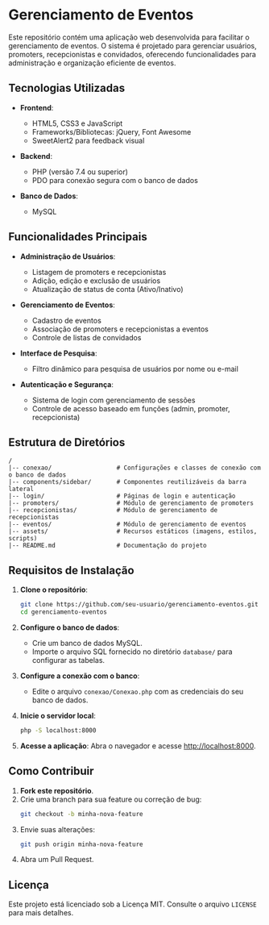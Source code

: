 # Gerenciamento de Eventos

Este repositório contém uma aplicação web desenvolvida para facilitar o gerenciamento de eventos. O sistema é projetado para gerenciar usuários, promoters, recepcionistas e convidados, oferecendo funcionalidades para administração e organização eficiente de eventos.

## Tecnologias Utilizadas

- **Frontend**:

  - HTML5, CSS3 e JavaScript
  - Frameworks/Bibliotecas: jQuery, Font Awesome
  - SweetAlert2 para feedback visual

- **Backend**:

  - PHP (versão 7.4 ou superior)
  - PDO para conexão segura com o banco de dados

- **Banco de Dados**:

  - MySQL

## Funcionalidades Principais

- **Administração de Usuários**:

  - Listagem de promoters e recepcionistas
  - Adição, edição e exclusão de usuários
  - Atualização de status de conta (Ativo/Inativo)

- **Gerenciamento de Eventos**:

  - Cadastro de eventos
  - Associação de promoters e recepcionistas a eventos
  - Controle de listas de convidados

- **Interface de Pesquisa**:

  - Filtro dinâmico para pesquisa de usuários por nome ou e-mail

- **Autenticação e Segurança**:

  - Sistema de login com gerenciamento de sessões
  - Controle de acesso baseado em funções (admin, promoter, recepcionista)

## Estrutura de Diretórios

```
/
|-- conexao/                  # Configurações e classes de conexão com o banco de dados
|-- components/sidebar/       # Componentes reutilizáveis da barra lateral
|-- login/                    # Páginas de login e autenticação
|-- promoters/                # Módulo de gerenciamento de promoters
|-- recepcionistas/           # Módulo de gerenciamento de recepcionistas
|-- eventos/                  # Módulo de gerenciamento de eventos
|-- assets/                   # Recursos estáticos (imagens, estilos, scripts)
|-- README.md                 # Documentação do projeto
```

## Requisitos de Instalação

1. **Clone o repositório**:

   ```bash
   git clone https://github.com/seu-usuario/gerenciamento-eventos.git
   cd gerenciamento-eventos
   ```

2. **Configure o banco de dados**:

   - Crie um banco de dados MySQL.
   - Importe o arquivo SQL fornecido no diretório `database/` para configurar as tabelas.

3. **Configure a conexão com o banco**:

   - Edite o arquivo `conexao/Conexao.php` com as credenciais do seu banco de dados.

4. **Inicie o servidor local**:

   ```bash
   php -S localhost:8000
   ```

5. **Acesse a aplicação**:
   Abra o navegador e acesse [http://localhost:8000](http://localhost:8000).

## Como Contribuir

1. **Fork este repositório**.
2. Crie uma branch para sua feature ou correção de bug:
   ```bash
   git checkout -b minha-nova-feature
   ```
3. Envie suas alterações:
   ```bash
   git push origin minha-nova-feature
   ```
4. Abra um Pull Request.

## Licença

Este projeto está licenciado sob a Licença MIT. Consulte o arquivo `LICENSE` para mais detalhes.

